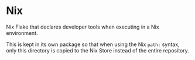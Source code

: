 # Nix

Nix Flake that declares developer tools when executing in a Nix environment.

This is kept in its own package so that when using the Nix `path:` syntax, only
this directory is copied to the Nix Store instead of the entire repository.
